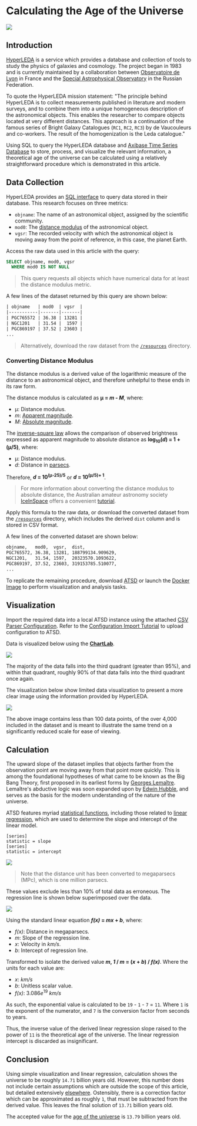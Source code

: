 # Calculating the Age of the Universe

![](./images/cosmos.png)

## Introduction

[HyperLEDA](http://leda.univ-lyon1.fr/intro.html) is a service which provides a database and collection of tools to study the physics of galaxies and cosmology. The project began in 1983 and is currently maintained by a collaboration between [Observatoire de Lyon](https://observatoire.univ-lyon1.fr/) in France and the [Special Astrophysical Observatory](http://www.sao.ru/) in the Russian Federation.

To quote the HyperLEDA mission statement: "The principle behind HyperLEDA is to collect measurements published in literature and modern surveys, and to combine them into a unique homogeneous description of the astronomical objects. This enables the researcher to compare objects located at very different distances. This approach is a continuation of the famous series of Bright Galaxy Catalogues (`RC1`, `RC2`, `RC3`) by de Vaucouleurs and co-workers. The result of the homogenization is the Leda catalogue."

Using SQL to query the HyperLEDA database and [Axibase Time Series Database](https://axibase.com/docs/atsd/) to store, process, and visualize the relevant information, a theoretical age of the universe can be calculated using a relatively straightforward procedure which is demonstrated in this article.

## Data Collection

HyperLEDA provides an [SQL interface](http://leda.univ-lyon1.fr/leda/fullsql.html) to query data stored in their database. This research focuses on three metrics:

* `objname`: The name of an astronomical object, assigned by the scientific community.
* `mod0`: The [distance modulus](https://en.wikipedia.org/wiki/Distance_modulus) of the astronomical object.
* `vgsr`: The recorded velocity with which the astronomical object is moving away from the point of reference, in this case, the planet Earth.

Access the raw data used in this article with the query:

```sql
SELECT objname, mod0, vgsr
  WHERE mod0 IS NOT NULL
```

> This query requests all objects which have numerical data for at least the distance modulus metric.

A few lines of the dataset returned by this query are shown below:

```txt
| objname   | mod0  | vgsr  |
|-----------|-------|-------|
| PGC765572 | 36.38 | 13281 |
| NGC1201   | 31.54 |  1597 |
| PGC869197 | 37.52 | 23603 |
...
```

> Alternatively, download the raw dataset from the [`/resources`](./resources/raw-data.txt) directory.

### Converting Distance Modulus

The distance modulus is a derived value of the logarithmic measure of the distance to an astronomical object, and therefore unhelpful to these ends in its raw form.

The distance modulus is calculated as **&mu; = *m* - *M***, where:

* &mu;: Distance modulus.
* *m*: [Apparent magnitude](https://en.wikipedia.org/wiki/Apparent_magnitude).
* *M*: [Absolute magnitude](https://en.wikipedia.org/wiki/Absolute_magnitude).

The [inverse-square law](https://en.wikipedia.org/wiki/Inverse-square_law) allows the comparison of observed brightness expressed as apparent magnitude to absolute distance as **log<sub>10</sub>(*d*) = 1 + (&mu;/5)**, where:

* &mu;: Distance modulus.
* *d*: Distance in [parsecs](https://en.wikipedia.org/wiki/Parsec).

Therefore, ***d* = 10<sup>(&mu;-25)/5</sup>** or ***d* = 10<sup>(&mu;/5)+ 1**</sup>.

> For more information about converting the distance modulus to absolute distance, the Australian amateur astronomy society [IceInSpace](http://www.iceinspace.com.au/forum/index.php) offers a convenient [tutorial](http://www.iceinspace.com.au/forum/archive/index.php/t-104145.html).

Apply this formula to the raw data, or download the converted dataset from the [`/resources`](./resources/converted-data.csv) directory, which includes the derived `dist` column and is stored in CSV format.

A few lines of the converted dataset are shown below:

```txt
objname,   mod0,  vgsr,  dist,
PGC765572, 36.38, 13281, 188799134.909629,
NGC1201,   31.54, 1597,  20323570.1093622,
PGC869197, 37.52, 23603, 319153785.510077,
...
```

To replicate the remaining procedure, download [ATSD](https://axibase.com/docs/atsd/installation/) or launch the [Docker Image](https://axibase.com/docs/atsd/installation/images.html) to perform visualization and analysis tasks.

## Visualization

Import the required data into a local ATSD instance using the attached [CSV Parser Configuration](./resources/parser-config.xml). Refer to the [Configuration Import Tutorial](../../tutorials/shared/import-csv-parser.md) to upload configuration to ATSD.

Data is visualized below using the [**ChartLab**](https://axibase.com/docs/charts/).

![](./images/scatter-plot-1.png)

The majority of the data falls into the third quadrant (greater than 95%), and within that quadrant, roughly 90% of that data falls into the third quadrant once again.

The visualization below show limited data visualization to present a more clear image using the information provided by HyperLEDA.

![](./images/scatter-plot-3.png)

The above image contains less than 100 data points, of the over 4,000 included in the dataset and is meant to illustrate the same trend on a significantly reduced scale for ease of viewing.

## Calculation

The upward slope of the dataset implies that objects farther from the observation point are moving away from that point more quickly. This is among the foundational hypotheses of what came to be known as the Big Bang Theory, first proposed in its earliest forms by [Georges Lemaître](https://en.wikipedia.org/wiki/Georges_Lema%C3%AEtre). Lemaître's abductive logic was soon expanded upon by [Edwin Hubble](https://en.wikipedia.org/wiki/Edwin_Hubble), and serves as the basis for the modern understanding of the nature of the universe.

ATSD features myriad [statistical functions](https://axibase.com/docs/atsd/api/data/aggregation.html#aggregation), including those related to [linear regression](https://en.wikipedia.org/wiki/Linear_regression), which are used to determine the slope and intercept of the linear model.

```ls
[series]
statistic = slope
[series]
statistic = intercept
```

![](./images/linear-regression-1.png)

> Note that the distance unit has been converted to megaparsecs (MPc), which is one million parsecs.

These values exclude less than 10% of total data as erroneous. The regression line is shown below superimposed over the data.

![](./images/linear-regression-4.png)

Using the standard linear equation ***f(x)* = *mx* + *b***, where:

* *f(x)*: Distance in megaparsecs.
* *m*: Slope of the regression line.
* *x*: Velocity in *km/s*.
* *b*: Intercept of regression line.

Transformed to isolate the derived value <b>*m*, *1* / *m* = (*x* + *b*) / *f(x)*</b>. Where the units for each value are:

* *x*: *km/s*
* *b*: Unitless scalar value.
* *f(x)*: 3.086*e*<sup>19</sup> *km/s*

As such, the exponential value is calculated to be `19` - `1` - `7` = `11`. Where `1` is the exponent of the numerator, and `7` is the conversion factor from seconds to years.

Thus, the inverse value of the derived linear regression slope raised to the power of `11` is the theoretical age of the universe. The linear regression intercept is discarded as insignificant.

## Conclusion

Using simple visualization and linear regression, calculation shows the universe to be roughly `14.71` billion years old. However, this number does not include certain assumptions which are outside the scope of this article, but detailed extensively [elsewhere](https://en.wikipedia.org/wiki/Age_of_the_universe#Cosmological_parameters). Ostensibly, there is a correction factor which can be approximated as roughly `1`, that must be subtracted from the derived value. This leaves the final solution of `13.71` billion years old.

The accepted value for the [age of the universe](https://en.wikipedia.org/wiki/Age_of_the_universe) is `13.79` billion years old.